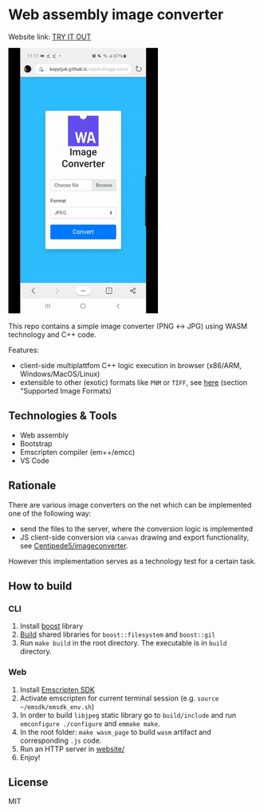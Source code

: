 
# Web assembly image converter

Website link: [TRY IT OUT](https://kopytjuk.github.io/wasm-image-converter/website/index.html)

![example](example.gif)

This repo contains a simple image converter (PNG ↔ JPG) using WASM technology and C++ code.

Features:

- client-side multiplattfom C++ logic execution in browser (x86/ARM, Windows/MacOS/Linux)
- extensible to other (exotic) formats like `PNM` or `TIFF`, see [here](https://www.boost.org/doc/libs/1_72_0/libs/gil/doc/html/io.html) (section "Supported Image Formats)

## Technologies & Tools

- Web assembly
- Bootstrap
- Emscripten compiler (em++/emcc)
- VS Code

## Rationale

There are various image converters on the net which can be implemented one of the following way:

- send the files to the server, where the conversion logic is implemented
- JS client-side conversion via `canvas` drawing and export functionality, see [Centipede5/imageconverter](https://github.com/Centipede5/imageconverter).

However this implementation serves as a technology test for a certain task.

## How to build

### CLI

1. Install [boost](https://www.boost.org/doc/libs/1_62_0/more/getting_started/unix-variants.html) library
2. [Build](https://www.boost.org/doc/libs/1_62_0/more/getting_started/unix-variants.html#prepare-to-use-a-boost-library-binary) shared libraries for `boost::filesystem` and `boost::gil`
3. Run `make build` in the root directory. The executable is in `build` directory.

### Web

1. Install [Emscripten SDK](https://emscripten.org/docs/getting_started/downloads.html)
2. Activate emscripten for current terminal session (e.g. `source ~/emsdk/emsdk_env.sh`)
3. In order to build `libjpeg` static library go to `build/include` and run `emconfigure ./configure` and `emmake make`.
4. In the root folder: `make wasm_page` to build `wasm` artifact and corresponding `.js` code.
5. Run an HTTP server in [website/](website/)
6. Enjoy!

## License

MIT